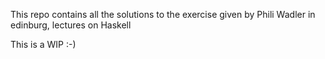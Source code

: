 This repo contains all the solutions to the exercise given by Phili Wadler in edinburg, lectures on Haskell

This is a WIP :-)
